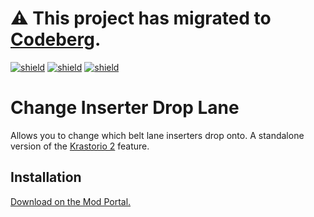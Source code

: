 # ⚠️ This project has migrated to [Codeberg](https://codeberg.org/raiguard/ChangeInserterDropLane).

[![shield](https://img.shields.io/badge/Ko--fi-Donate%20-hotpink?logo=kofi&logoColor=white)](https://ko-fi.com/raiguard)
[![shield](https://img.shields.io/badge/Crowdin-Translate-brightgreen)](https://crowdin.com/project/raiguards-factorio-mods)
[![shield](https://img.shields.io/badge/dynamic/json?color=orange&label=Factorio&query=downloads_count&suffix=%20downloads&url=https%3A%2F%2Fmods.factorio.com%2Fapi%2Fmods%2FChangeInserterDropLane)](https://mods.factorio.com/mod/ChangeInserterDropLane)

# Change Inserter Drop Lane

Allows you to change which belt lane inserters drop onto. A standalone version
of the [Krastorio 2](https://mods.factorio.com/mod/Krastorio2) feature.

## Installation

[Download on the Mod Portal.](https://mods.factorio.com/mod/ChangeInserterDropLane)
